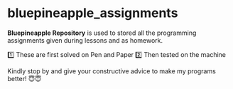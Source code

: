 # bluepineapple_assignments
**Bluepineapple Repository** is used to stored all the programming assignments given during lessons and as homework.

1️⃣ These are first solved on Pen and Paper
2️⃣ Then tested on the machine

Kindly stop by and give your constructive advice to make my programs better! 😇😇
